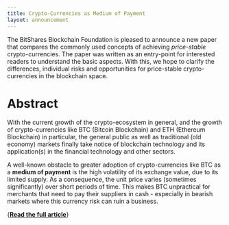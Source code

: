 ```yaml
---
title: Crypto-Currencies as Medium of Payment
layout: announcement
---
```


The BitShares Blockchain Foundation is pleased to announce a new paper
that compares the commonly used concepts of achieving *price-stable*
crypto-currencies. The paper was written as an entry-point for
interested readers to understand the basic aspects. With this, we hope
to clarify the differences, individual risks and opportunities for
price-stable crypto-currencies in the blockchain space.

# Abstract

With the current growth of the crypto-ecosystem in general, and the
growth of crypto-currencies like BTC (Bitcoin Blockchain) and ETH
(Ethereum Blockchain) in particular, the general public as well as
traditional (old economy) markets finally take notice of blockchain
technology and its application(s) in the financial technology and other
sectors.

A well-known obstacle to greater adoption of crypto-currencies like BTC
as a **medium of payment** is the high volatility of its exchange value,
due to its limited supply. As a consequence, the unit price varies
(sometimes significantly) over short periods of time. This makes BTC
unpractical for merchants that need to pay their suppliers in cash -
especially in bearish markets where this currency risk can ruin a
business.

{[**Read the full article**](/download/articles/cryptocurrencies_as_medium_of_payment.pdf)}
